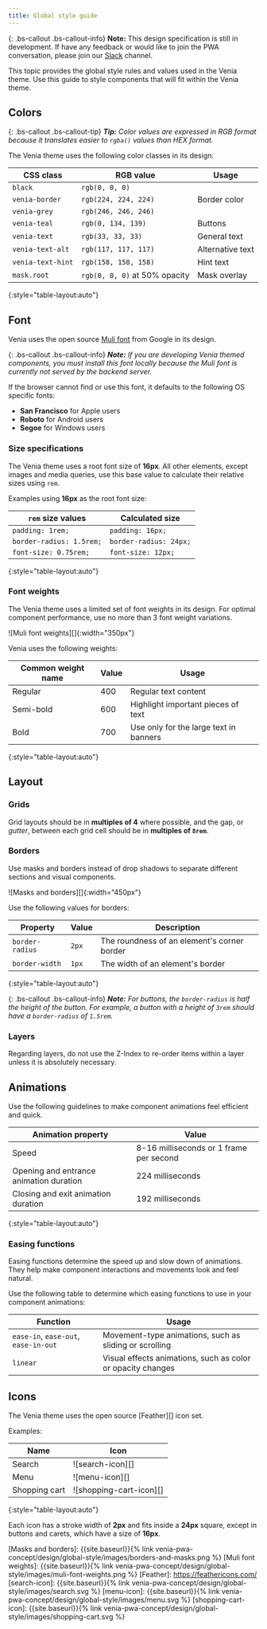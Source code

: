 ```yaml
---
title: Global style guide
---
```


{: .bs-callout .bs-callout-info}
**Note:**
This design specification is still in development.
If have any feedback or would like to join the PWA conversation, please join our [Slack][] channel.

This topic provides the global style rules and values used in the Venia theme.
Use this guide to style components that will fit within the Venia theme.

## Colors

{: .bs-callout .bs-callout-tip}
***Tip:** Color values are expressed in RGB format because it translates easier to `rgba()` values than HEX format.*

The Venia theme uses the following color classes in its design:

| CSS class         | RGB value                     | Usage            |
| ----------------- | ----------------------------- | ---------------- |
| `black`           | `rgb(0, 0, 0)`                |                  |
| `venia-border`    | `rgb(224, 224, 224)`          | Border color     |
| `venia-grey`      | `rgb(246, 246, 246)`          |                  |
| `venia-teal`      | `rgb(0, 134, 139)`            | Buttons          |
| `venia-text`      | `rgb(33, 33, 33)`             | General text     |
| `venia-text-alt`  | `rgb(117, 117, 117)`          | Alternative text |
| `venia-text-hint` | `rgb(158, 158, 158)`          | Hint text        |
| `mask.root`       | `rgb(0, 0, 0)` at 50% opacity | Mask overlay     |
{:style="table-layout:auto"}

## Font

Venia uses the open source [Muli font][] from Google in its design.

{: .bs-callout .bs-callout-info}
***Note:** If you are developing Venia themed components, you must install this font locally because the Muli font is currently not served by the backend server.*

If the browser cannot find or use this font, it defaults to the following OS specific fonts:

* **San Francisco** for Apple users
* **Roboto** for Android users
* **Segoe** for Windows users

### Size specifications

The Venia theme uses a root font size of **16px**.
All other elements, except images and media queries, use this base value to calculate their relative sizes using `rem`.

Examples using **16px** as the root font size:

| `rem` size values        | Calculated size        |
| ------------------------ | ---------------------- |
| `padding: 1rem;`         | `padding: 16px;`       |
| `border-radius: 1.5rem;` | `border-radius: 24px;` |
| `font-size: 0.75rem;`    | `font-size: 12px;`     |
{:style="table-layout:auto"}

### Font weights

The Venia theme uses a limited set of font weights in its design.
For optimal component performance, use no more than 3 font weight variations.

![Muli font weights][]{:width="350px"}

Venia uses the following weights:

| Common weight name | Value | Usage                                  |
| ------------------ | ----- | -------------------------------------- |
| Regular            | 400   | Regular text content                   |
| Semi-bold          | 600   | Highlight important pieces of text     |
| Bold               | 700   | Use only for the large text in banners |
{:style="table-layout:auto"}

## Layout

### Grids

Grid layouts should be in **multiples of 4** where possible, and
the gap, or _gutter_, between each grid cell should be in **multiples of `8rem`**.

### Borders

Use masks and borders instead of drop shadows to separate different sections and visual components.

![Masks and borders][]{:width="450px"}


Use the following values for borders:

| Property        | Value | Description                                 |
| --------------- | ----- | ------------------------------------------- |
| `border-radius` | `2px` | The roundness of an element's corner border |
| `border-width`  | `1px` | The width of an element's border            |
{:style="table-layout:auto"}

{: .bs-callout .bs-callout-info}
***Note:** For buttons, the `border-radius` is half the height of the button.
For example, a button with a height of `3rem` should have a `border-radius` of `1.5rem`.*

### Layers

Regarding layers, do not use the Z-Index to re-order items within a layer unless it is absolutely necessary.

## Animations

Use the following guidelines to make component animations feel efficient and quick.

| Animation property                      | Value                                   |
| --------------------------------------- | --------------------------------------- |
| Speed                                   | 8-16 milliseconds or 1 frame per second |
| Opening and entrance animation duration | 224 milliseconds                        |
| Closing and exit animation duration     | 192 milliseconds                        |
{:style="table-layout:auto"}

### Easing functions

Easing functions determine the speed up and slow down of animations.
They help make component interactions and movements look and feel natural.

Use the following table to determine which easing functions to use in your component animations:

| Function                             | Usage                                                       |
| ------------------------------------ | ----------------------------------------------------------- |
| `ease-in`, `ease-out`, `ease-in-out` | Movement-type animations, such as sliding or scrolling      |
| `linear`                             | Visual effects animations, such as color or opacity changes |

## Icons

The Venia theme uses the open source [Feather][] icon set.

Examples:

| Name          | Icon                    |
| ------------- | ----------------------- |
| Search        | ![search-icon][]        |
| Menu          | ![menu-icon][]          |
| Shopping cart | ![shopping-cart-icon][] |
{:style="table-layout:auto"}

Each icon has a stroke width of **2px** and fits inside a **24px** square, except in buttons and carets, which have a size of **16px**.

[Slack]: https:/magentocommeng.slack.com/messages/C71HNKYS2
[Muli font]: https://fonts.google.com/specimen/Muli
[Root font size]: #root-font-size
[Masks and borders]: {{site.baseurl}}{% link venia-pwa-concept/design/global-style/images/borders-and-masks.png %}
[Muli font weights]: {{site.baseurl}}{% link venia-pwa-concept/design/global-style/images/muli-font-weights.png %}
[Feather]: https://feathericons.com/
[search-icon]: {{site.baseurl}}{% link venia-pwa-concept/design/global-style/images/search.svg %}
[menu-icon]: {{site.baseurl}}{% link venia-pwa-concept/design/global-style/images/menu.svg %}
[shopping-cart-icon]: {{site.baseurl}}{% link venia-pwa-concept/design/global-style/images/shopping-cart.svg %}